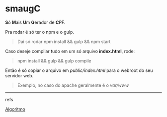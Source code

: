 # smaugC
**S**ó **M**ais **U**m **G**erador de **C**PF.
 

Pra rodar é só ter o npm e o gulp.
> Dai só rodar npm install && gulp && npm start
 

Caso deseje compilar tudo em um só arquivo **index.html**, rode:
> npm install && gulp && gulp compile


Então é só copiar o arquivo em *public/index.html* para o webroot do seu servidor web.
> Exemplo, no caso do apache geralmente é o *var/www*


---
refs

[Algoritmo](http://www.geradorcpf.com/algoritmo_do_cpf.htm)